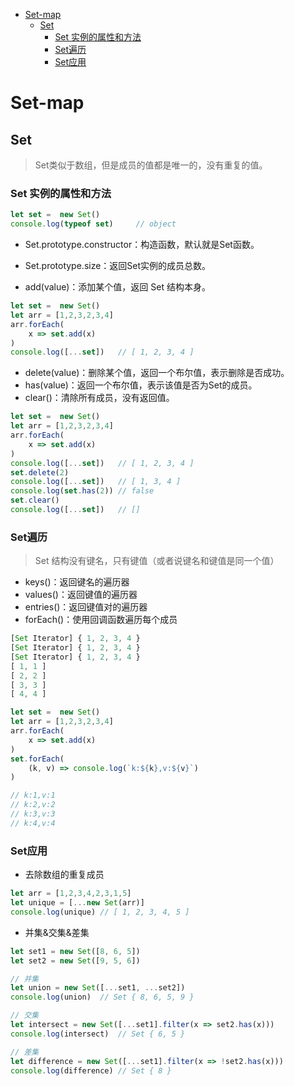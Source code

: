 - [Set-map](#set-map)
  - [Set](#set)
    - [Set 实例的属性和方法](#set-%E5%AE%9E%E4%BE%8B%E7%9A%84%E5%B1%9E%E6%80%A7%E5%92%8C%E6%96%B9%E6%B3%95)
    - [Set遍历](#set%E9%81%8D%E5%8E%86)
    - [Set应用](#set%E5%BA%94%E7%94%A8)
# Set-map

## Set
> Set类似于数组，但是成员的值都是唯一的，没有重复的值。

### Set 实例的属性和方法

```javascript
let set =  new Set()
console.log(typeof set)     // object
```
- Set.prototype.constructor：构造函数，默认就是Set函数。
- Set.prototype.size：返回Set实例的成员总数。

- add(value)：添加某个值，返回 Set 结构本身。

```javascript
let set =  new Set()
let arr = [1,2,3,2,3,4]
arr.forEach(
    x => set.add(x)
)
console.log([...set])   // [ 1, 2, 3, 4 ]
```
- delete(value)：删除某个值，返回一个布尔值，表示删除是否成功。
- has(value)：返回一个布尔值，表示该值是否为Set的成员。
- clear()：清除所有成员，没有返回值。

```javascript
let set =  new Set()
let arr = [1,2,3,2,3,4]
arr.forEach(
    x => set.add(x)
)
console.log([...set])   // [ 1, 2, 3, 4 ]
set.delete(2)
console.log([...set])   // [ 1, 3, 4 ]
console.log(set.has(2)) // false
set.clear()
console.log([...set])   // []
```

### Set遍历

> Set 结构没有键名，只有键值（或者说键名和键值是同一个值）

- keys()：返回键名的遍历器
- values()：返回键值的遍历器
- entries()：返回键值对的遍历器
- forEach()：使用回调函数遍历每个成员

```javascript
[Set Iterator] { 1, 2, 3, 4 }
[Set Iterator] { 1, 2, 3, 4 }
[Set Iterator] { 1, 2, 3, 4 }
[ 1, 1 ]
[ 2, 2 ]
[ 3, 3 ]
[ 4, 4 ]

```

```javascript
let set =  new Set()
let arr = [1,2,3,2,3,4]
arr.forEach(
    x => set.add(x)
)
set.forEach(
    (k, v) => console.log(`k:${k},v:${v}`)
)

// k:1,v:1
// k:2,v:2
// k:3,v:3
// k:4,v:4
```

### Set应用

- 去除数组的重复成员

```js
let arr = [1,2,3,4,2,3,1,5]
let unique = [...new Set(arr)]
console.log(unique) // [ 1, 2, 3, 4, 5 ]
```
- 并集&交集&差集

```js
let set1 = new Set([8, 6, 5])
let set2 = new Set([9, 5, 6])

// 并集
let union = new Set([...set1, ...set2])
console.log(union)  // Set { 8, 6, 5, 9 }

// 交集
let intersect = new Set([...set1].filter(x => set2.has(x)))
console.log(intersect)  // Set { 6, 5 }

// 差集
let difference = new Set([...set1].filter(x => !set2.has(x)))
console.log(difference) // Set { 8 }
```